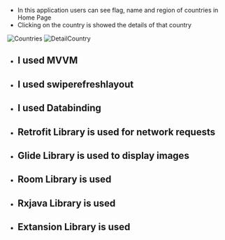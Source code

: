 - In this application users can see flag, name and  region of countries in Home Page
- Clicking on the country is showed the details of that country

![Countries](https://user-images.githubusercontent.com/56438103/176826966-da3246a9-458f-443a-a0d5-e95f53bf55d4.PNG)
![DetailCountry](https://user-images.githubusercontent.com/56438103/176827032-d86c3a02-8cb7-4448-acee-2e7d8e782aa1.PNG)
- ## I used MVVM 
- ## I used swiperefreshlayout
- ## I used Databinding

- ## Retrofit Library is used for network requests
- ## Glide Library is used to display images
- ## Room Library is used
- ## Rxjava Library is used
- ## Extansion Library is used
